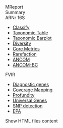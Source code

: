 <!DOCTYPE html>
<html lang="en">
<head>
    <meta charset="UTF-8">
    <meta name="viewport" content="width=device-width, initial-scale=1.0">
    <title>MRreport</title>
    <link rel="stylesheet" href="styles.css">
    <script src="scripts.js" defer></script>
</head>
<body>
    <div class="container">
        <div class="sidebar">
            <div class="title">MReport</div>
            <div class="section">
                <div class="heading">Summary</div>
                <div class="sub-section">ARNr 16S</div>
                <ul>
                    <li><a href="classify.html" class="load-content">Classify</a></li>
                    <li><a href="taxonomic_table.html" class="load-content">Taxonomic Table</a></li>
                    <li><a href="taxonomic_barplot.html" class="load-content">Taxonomic Barplot</a></li>
                    <li><a href="diversity.html" class="load-content">Diversity</a></li>
                    <li><a href="core_metrics.html" class="load-content">Core Metrics</a></li>
                    <li><a href="rarefaction.html" class="load-content">Rarefaction</a></li>
                    <li><a href="ancom.html" class="load-content">ANCOM</a></li>
                    <li><a href="ancom_bc.html" class="load-content">ANCOM-BC</a></li>
                </ul>
            </div>
            <div class="section">
                <div class="heading">FVIR</div>
                <ul>
                    <li><a href="diagnostic_genes.html" class="load-content">Diagnostic genes</a></li>
                    <li><a href="coverage_mapping.html" class="load-content">Coverage Mapping</a></li>
                    <li><a href="profundity.html" class="load-content">Profundity</a></li>
                    <li><a href="universal_genes.html" class="load-content">Universal Genes</a></li>
                    <li><a href="snp_detection.html" class="load-content">SNP detection</a></li>
                    <li><a href="epa.html" class="load-content">EPA</a></li>
                </ul>
            </div>
        </div>
        <div class="main-content">
            Show HTML files content
        </div>
    </div>
</body>
</html>
